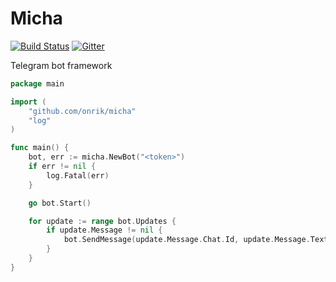 # Micha

[![Build Status](https://travis-ci.org/onrik/micha.svg?branch=master)](https://travis-ci.org/onrik/micha) [![Gitter](https://badges.gitter.im/onrik/micha.svg)](https://gitter.im/onrik/micha)

Telegram bot framework

```go
package main

import (
	"github.com/onrik/micha"
	"log"
)

func main() {
	bot, err := micha.NewBot("<token>")
	if err != nil {
		log.Fatal(err)
	}

	go bot.Start()

	for update := range bot.Updates {
		if update.Message != nil {
			bot.SendMessage(update.Message.Chat.Id, update.Message.Text, nil)
		}
	}
}

```
